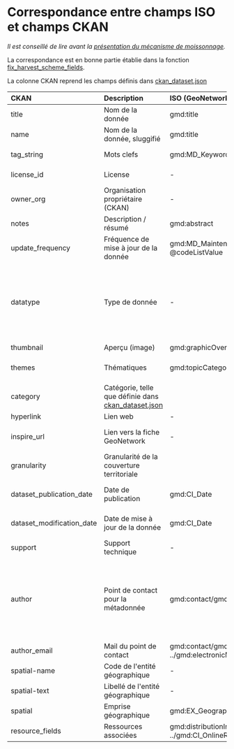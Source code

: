 # Correspondance entre champs ISO et champs CKAN 

*Il est conseillé de lire avant la [présentation du mécanisme de moissonnage](harvesting.md).*

La correspondance est en bonne partie établie dans la fonction [fix_harvest_scheme_fields](https://github.com/camptocamp/ckanext-theme/blob/19.12-geo2france/ckanext/theme/harvest_helpers.py#L414).

La colonne CKAN reprend les champs définis dans [ckan_dataset.json](scheming/ckan_dataset.json)

| CKAN            | Description               | ISO (GeoNetwork) | Algorithme |
| :---            |    :----                  |:---              |:---              |
| title           | Nom de la donnée          | gmd:title        |     |
| name            | Nom de la donnée, sluggifié| gmd:title      | pas d'accent, espaces remplacés par _    |
| tag_string      | Mots clefs  | gmd:MD_Keywords/gmd:keyword      | [sanitize_keywords](https://github.com/camptocamp/ckanext-theme/blob/19.12-geo2france/ckanext/theme/harvest_helpers.py#L530) : enlève les accents, espaces etc     |
| license_id      | License  | -      | Elle n'est pas récupérée. Valeur par défaut : 'other-at' |
| owner_org       | Organisation propriétaire (CKAN)  | -      | Organisation propriétaire du point de moissonnage |
| notes           | Description / résumé  | gmd:abstract |  |
| update_frequency| Fréquence de mise à jour de la donnée | gmd:MD_MaintenanceFrequencyCode @codeListValue| Convertit la valeur suivant le tableau de correspondances [update_frequencies](https://github.com/camptocamp/ckanext-theme/blob/19.12-geo2france/ckanext/theme/harvest_helpers.py#L13)|
| datatype        | Type de donnée  | - | Essaie de déterminer les valeurs valides parmi le choix (cf [ckan_dataset.json](https://github.com/camptocamp/ckanext-theme/blob/18.06-pigma/ckanext/theme/scheming/ckan_dataset.json#L48)). Fusionne le résultat avec les valeurs récupérées via le processus de moissonnage standard, permettant de définir des valeurs par défaut. Par exemple avec `{"default_extras": { "datatype": ["donnees-geographiques", "donnees-ouvertes"]}}` dans le champ de config du moissonnage |
| thumbnail       | Aperçu (image)  | gmd:graphicOverview | lien (url) vers la ressource GN |
| themes          | Thématiques  | gmd:topicCategory + keywords INSPIRE| Valeurs matchent les thématiques/groupes ckan. Tableau de correspondance : [correspondance_iso_et_inspire_vers_ckan.xlsx](docs/correspondance_iso_et_inspire_vers_ckan.xlsx) |
| category        | Catégorie, telle que définie dans  [ckan_dataset.json](https://github.com/camptocamp/ckanext-theme/blob/18.06-pigma/ckanext/theme/scheming/ckan_dataset.json#L94) |  |Non obtenu par moissonnage|
| hyperlink       | Lien web  | - | Non obtenu par moissonnage |
| inspire_url     | Lien vers la fiche GeoNetwork  |  - | [GeoNetwork-only] Concaténation harvester_url + champ guid. Sinon, retourne le champ unique-resource-identifier si dispo|
| granularity     | Granularité de la couverture territoriale  |  | Non obtenu par moissonnage |
| dataset_publication_date      | Date de publication  | gmd:CI_Date | gmd:CI_Date[gmd:dateType/ gmd:CI_DateTypeCode @codeListValue='publication']|
| dataset_modification_date      | Date de mise à jour de la donnée  | gmd:CI_Date | pseudo XPath : gmd:CI_Date[gmd:dateType/ gmd:CI_DateTypeCode @codeListValue='revision']|
| support         | Support technique  | - | Non obtenu par moissonnage |
| author      | Point de contact pour la métadonnée  | gmd:contact/gmd:CI_ResponsibleParty | Récupère le point de contact, avec un ordre de préférence sur le type de POC (défini en config `ckanext.theme.harvest.poc.priority.list = pointOfContact, author, owner, publisher, processor, originator, distributor, resourceProvider, custodian, principalInvestigator, user`). Affiche le nom de l'organisation si possible, sinon de l'individu|
| author_email      | Mail du point de contact  | gmd:contact/gmd:CI_ResponsibleParty/.. ../gmd:electronicMailAddress| Addresse mail, si dispo, du POC sélectionné ci-dessus|
| spatial-name      | Code de l'entité géographique  | - | Non obtenu par moissonnage |
| spatial-text      | Libellé de l'entité géographique  | - | Non obtenu par moissonnage |
| spatial      | Emprise géographique  | gmd:EX_GeographicBoundingBox | Traité par l'extension ckanext-spatial directement|
| resource_fields      | Ressources associées  | gmd:distributionInfo/.. ../gmd:CI_OnlineResource| |

